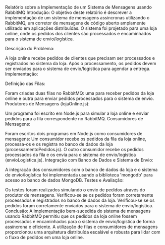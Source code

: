 Relatório sobre a Implementação de um Sistema de Mensagens usando RabbitMQ
Introdução:
O objetivo deste relatório é descrever a implementação de um sistema de mensagens assíncronas utilizando o RabbitMQ, um corretor de mensagens de código aberto amplamente utilizado em aplicações distribuídas. O sistema foi projetado para uma loja online, onde os pedidos dos clientes são processados e encaminhados para o sistema de envio/logística.

Descrição do Problema:

A loja online recebe pedidos de clientes que precisam ser processados e registrados no sistema da loja.
Após o processamento, os pedidos devem ser enviados para o sistema de envio/logística para agendar a entrega.
Implementação:

Definição das Filas:

Foram criadas duas filas no RabbitMQ: uma para receber pedidos da loja online e outra para enviar pedidos processados para o sistema de envio.
Produtores de Mensagens (lojaOnline.js):

Um programa foi escrito em Node.js para simular a loja online e enviar pedidos para a fila correspondente no RabbitMQ.
Consumidores de Mensagens:

Foram escritos dois programas em Node.js como consumidores de mensagens:
Um consumidor recebe os pedidos da fila da loja online, processa-os e os registra no banco de dados da loja (processamentoPedidos.js).
O outro consumidor recebe os pedidos processados da fila e os envia para o sistema de envio/logística (envioLogistica.js).
Integração com Banco de Dados e Sistema de Envio:

A integração dos consumidores com o banco de dados da loja e o sistema de envio/logística foi implementada usando a biblioteca 'mongodb' para acesso ao banco de dados MongoDB.
Testes e Avaliação:

Os testes foram realizados simulando o envio de pedidos através do produtor de mensagens.
Verificou-se se os pedidos foram corretamente processados e registrados no banco de dados da loja.
Verificou-se se os pedidos foram corretamente enviados para o sistema de envio/logística.
Conclusão:
A implementação bem-sucedida do sistema de mensagens usando RabbitMQ permitiu que os pedidos da loja online fossem processados e encaminhados para o sistema de envio/logística de forma assíncrona e eficiente. A utilização de filas e consumidores de mensagens proporcionou uma arquitetura distribuída escalável e robusta para lidar com o fluxo de pedidos em uma loja online.
